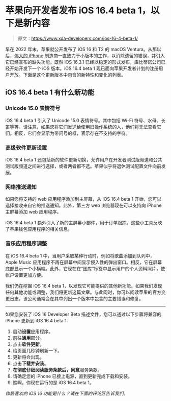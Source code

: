# 苹果向开发者发布 iOS 16.4 beta 1，以下是新内容

> 原文：<https://www.xda-developers.com/ios-16-4-beta-1/>

早在 2022 年末，苹果就公开发布了 iOS 16 和 T2 的 macOS Ventura。从那以后，[伟大的 iPhone](http://xda-developers.com/best-iphone) 制造商一直致力于小版本的工作，以消除遗留的错误，并引入它已经宣布的缺失功能。既然 iOS 16.3.1 已经以稳定的形式发布，库比蒂诺公司已经开始开发下一个 iOS 版本。iOS 16.4 beta 1 现已面向苹果开发者计划的注册用户开放。下面是这个更新版本中包含的新特性和变化的列表。

## iOS 16.4 beta 1 有什么新功能

### Unicode 15.0 表情符号

iOS 16.4 beta 1 引入了 Unicode 15.0 表情符号。其中包括 Wi-Fi 符号、水母、长笛等等。请注意，如果您将它们发送给使用旧操作系统的人，他们将无法查看它们。相反，它们会显示为带问号的框，表示存在不支持的字符。

### 高级软件更新设置

iOS 16.4 beta 1 还包括新的软件更新切换，允许用户在开发者测试版频道和公共测试版频道之间进行选择，或者两者都不选。苹果似乎将退休测试配置文件向前发展。

### 网络推送通知

如果您将支持的 web 应用程序添加到主屏幕，从 iOS 16.4 beta 1 开始，您可以选择接收来自它的推送通知。此外，第三方 web 浏览器现在可以支持向 iPhone 主屏幕添加 web 应用程序。

iOS 16.4 beta 1 额外引入了新的主屏幕小部件，用于订单跟踪。这些小工具反映了苹果钱包应用程序的相关信息。

### 音乐应用程序调整

在 iOS 16.4 beta 1 中，当用户采取某种行动时，例如将歌曲添加到队列中，Apple Music 应用程序不再在屏幕中间显示侵入性的弹出窗口。相反，它在屏幕底部显示一个小横幅。此外，它现在在“图库”标签中显示用户的个人资料照片，使帐户设置更加方便。

我们仍在挖掘 iOS 16.4 beta 1，以发现它可能提供的其他新功能。如果我们发现任何其他功能或调整，我们将更新这篇文章。与此同时，你可以阅读苹果的官方变更日志，该公司通常会在其中列出一个版本中包含的主要错误和修复。

* * *

如果您安装了 iOS 16 Developer Beta 描述文件，您可以通过以下步骤将兼容的 iPhone 更新到 iOS 16.4 beta 1:

1.  启动**设置**应用程序。
2.  前往**通用**部分。
3.  点击**软件更新**。
4.  给页面几秒钟刷新一下。
5.  更新将会出现。
6.  点击**下载并安装**。
7.  **在彻底仔细阅读服务条款后，同意**服务条款。
8.  请确定您的 iPhone 已接上电源，直到更新完成下载和安装。
9.  瞧啊。你现在运行的是 iOS 16.4 beta 1。

*你最喜欢的 iOS 16 功能是什么？请在下面的评论区告诉我们。*